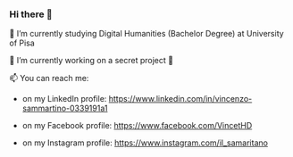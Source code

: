 ### Hi there 👋

🌱 I’m currently studying Digital Humanities (Bachelor Degree) at University of Pisa

🔭 I’m currently working on a secret project 🤫

📫 You can reach me:

- on my LinkedIn profile: https://www.linkedin.com/in/vincenzo-sammartino-0339191a1

- on my Facebook profile: https://www.facebook.com/VincetHD

- on my Instagram profile: https://www.instagram.com/il_samaritano


<!--
**ilsamaritano/ilsamaritano** is a ✨ _special_ ✨ repository because its `README.md` (this file) appears on your GitHub profile.

Here are some ideas to get you started:

- 🔭 I’m currently working on a secret project 🤫
- 🌱 I’m currently learning Digital Humanities at University of Pisa
- 👯 I’m looking to collaborate on ...
- 🤔 I’m looking for help with ...
- 💬 Ask me about ...
- 😄 Pronouns: ...
- ⚡ Fun fact: ...
-->
